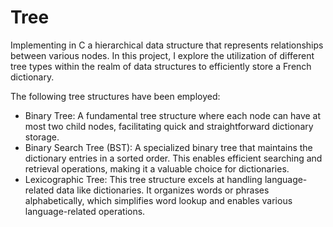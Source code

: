 # Tree

Implementing in C a hierarchical data structure that represents relationships between various nodes. In this project, I explore the utilization of different tree types within the realm of data structures to efficiently store a French dictionary.

The following tree structures have been employed:

* Binary Tree: A fundamental tree structure where each node can have at most two child nodes, facilitating quick and straightforward dictionary storage.
* Binary Search Tree (BST): A specialized binary tree that maintains the dictionary entries in a sorted order. This enables efficient searching and retrieval operations, making it a valuable choice for dictionaries.
* Lexicographic Tree: This tree structure excels at handling language-related data like dictionaries. It organizes words or phrases alphabetically, which simplifies word lookup and enables various language-related operations.
